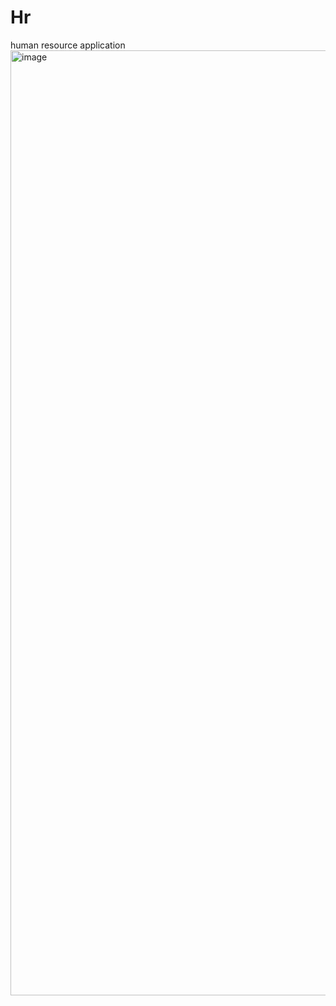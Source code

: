 # Hr
human resource application
<img width="1512" alt="image" src="https://github.com/ogomaemmanuel/Hr/assets/22518184/30cf766d-de62-409b-b94f-53b181175964">
